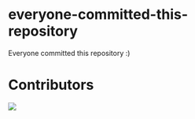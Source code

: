 # everyone-committed-this-repository
Everyone committed this repository
   :)

# Contributors
<a href="https://github.com/viniciuspereiras/everyone-committed-this-repository/graphs/contributors">
  <img src="https://contrib.rocks/image?repo=viniciuspereiras/everyone-committed-this-repository" />
</a>

 
                                                                                                                                                                                                                                                                                                                                                                                                                                                                                                                                                                                                                                                                                                                                                                                                                                                                                                                                                                                                                                                                                                                                                                                                                                                                                                                        